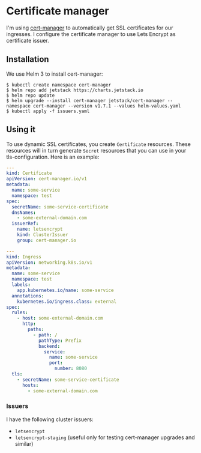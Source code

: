 # Certificate manager

I'm using [cert-manager](https://github.com/jetstack/cert-manager) to automatically get SSL certificates for our ingresses. I configure the certificate manager to use Lets Encrypt as certificate issuer.


## Installation

We use Helm 3 to install cert-manager:

```
$ kubectl create namespace cert-manager
$ helm repo add jetstack https://charts.jetstack.io
$ helm repo update
$ helm upgrade --install cert-manager jetstack/cert-manager --namespace cert-manager --version v1.7.1 --values helm-values.yaml
$ kubectl apply -f issuers.yaml
```


## Using it

To use dynamic SSL certificates, you create `Certificate` resources. These resources will in turn generate `Secret` resources that you can use in your tls-configuration. Here is an example:

```yaml
---
kind: Certificate
apiVersion: cert-manager.io/v1
metadata:
  name: some-service
  namespace: test
spec:
  secretName: some-service-certificate
  dnsNames:
    - some-external-domain.com
  issuerRef:
    name: letsencrypt
    kind: ClusterIssuer
    group: cert-manager.io

---
kind: Ingress
apiVersion: networking.k8s.io/v1
metadata:
  name: some-service
  namespace: test
  labels:
    app.kubernetes.io/name: some-service
  annotations:
    kubernetes.io/ingress.class: external
spec:
  rules:
    - host: some-external-domain.com
      http:
        paths:
          - path: /
            pathType: Prefix
            backend:
              service:
                name: some-service
                port:
                  number: 8080
  tls:
    - secretName: some-service-certificate
      hosts:
        - some-external-domain.com
```


### Issuers

I have the following cluster issuers:

* `letsencrypt`
* `letsencrypt-staging` (useful only for testing cert-manager upgrades and similar)
